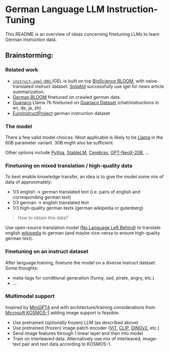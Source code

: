 # German Language LLM Instruction-Tuning

This README is an overview of ideas concerning finetuning LLMs to learn German instruction data.

## Brainstorming:
### Related work
- [`instruct-igel-001` ](https://huggingface.co/philschmid/instruct-igel-001) IGEL is built on top [BigScience BLOOM](https://bigscience.huggingface.co/blog/bloom), with naive-translated instruct dataset. [SnipAId](https://www.snipaid.tech) successfully use igel for news article summarization.
- [German BLOOM](https://huggingface.co/malteos/bloom-6b4-clp-german) finetuned on crawled german data.
- [Guanaco](https://huggingface.co/JosephusCheung/Guanaco) Llama 7b finetuned on [Guanaco Dataset](https://huggingface.co/datasets/JosephusCheung/GuanacoDataset) (chat/instructions in en, de, ja, zh)
- [EuroInstructProject](https://github.com/LEL-A/EuroInstructProject) german instruction dataset


### The model
There a few valid model choices. Most applicable is likely to be [Llama](https://github.com/facebookresearch/llama)
in the 60B parameter variant. 30B might also be sufficient.

Other options include [Pythia](https://github.com/EleutherAI/pythia), [StableLM](https://github.com/Stability-AI/StableLM), [Cerebras](https://www.cerebras.net), [GPT-NeoX-20B](https://github.com/EleutherAI/gpt-neox), ...

### Finetuning on mixed translation / high-quality data
To best enable knowledge transfer, an idea is to give the model some mix of data of approximately:
- 1/3 english -> german translated text (i.e. pairs of english and corresponding german text)
- 1/3 german -> english translated text
- 1/3 high-quality german texts (german wikipedia or gutenberg)

> How to obtain this data?

Use open-source translation model ([No Language Left Behind](https://github.com/facebookresearch/fairseq/tree/nllb/)) to translate english [wikipedia](https://huggingface.co/datasets/wikipedia) to german (and maybe vice-versa to ensure high-quality german text).

### Finetuning on an instruct dataset

After language training, finetune the model on a diverse instruct dataset. Some thoughts:
- meta-tags for conditional generation (funny, sad, pirate, angry, etc.)
- ...

### Multimodal support
Inspired by [MiniGPT4](https://github.com/Vision-CAIR/MiniGPT-4) and with architecture/training considerations from [Microsoft KOSMOS-1](https://arxiv.org/abs/2302.14045) adding image support is feasible. 
- Use pretrained (optionally frozen) LLM (as described above)
- Use pretrained (frozen) image patch encoder ([ViT](https://github.com/google-research/vision_transformer), [CLIP](https://github.com/mlfoundations/open_clip), [DINOv2](https://github.com/facebookresearch/dinov2), etc.)
- Send image features through 1 linear layer and then into model
- Train on interleaved data. Alternatively use mix of interleaved, image-text pair and text data according to KOSMOS-1.

